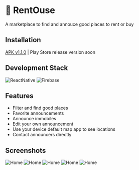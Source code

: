 
# 🏡 RentOuse

A marketplace to find and annouce good places to rent or buy 


## Installation
[APK v1.1.0](https://drive.google.com/file/d/1DNCL-VaX3izILuIl3r9l_WeOvRvZt_L3/view)
| Play Store release version soon

## Development Stack

![ReactNative](https://img.shields.io/static/v1?label=APP&message=React-Native&color=61DAFB&style=for-the-badge&logo=react)
![Firebase](https://img.shields.io/static/v1?label=Backend&message=Firebase&color=ffc400&style=for-the-badge&logo=firebase)


## Features

- Filter and find good places
- Favorite announcements
- Announce immobiles
- Edit your own announcement
- Use your device default map app to see locations
- Contact announcers directly 


## Screenshots

![Home](https://i.imgur.com/LFc19Br.png)
![Home](https://i.imgur.com/xsXEb7D.png)
![Home](https://i.imgur.com/zAeVMVT.png)
![Home](https://i.imgur.com/xK0QYPl.png)
![Home](https://i.imgur.com/8LrmYgx.png)
    
